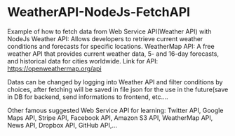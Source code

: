 # WeatherAPI-NodeJs-FetchAPI
Example of how to fetch data from Web Service API(Weather API) with NodeJs
Weather API: Allows developers to retrieve current weather conditions and forecasts for specific locations.
WeatherMap API: A free weather API that provides current weather data, 5- and 16-day forecasts, and historical data for cities worldwide.
Link for API: https://openweathermap.org/api


Datas can be changed by logging into Weather API and filter conditions by choices, after fetching will be saved in file json for the use in the future(save in DB for backend,
send informations to frontend, etc....

Other famous suggested Web Service API for learning: 
Twitter API, Google Maps API, Stripe API, Facebook API, Amazon S3 API, WeatherMap API, News API, Dropbox API, GitHub API,...




